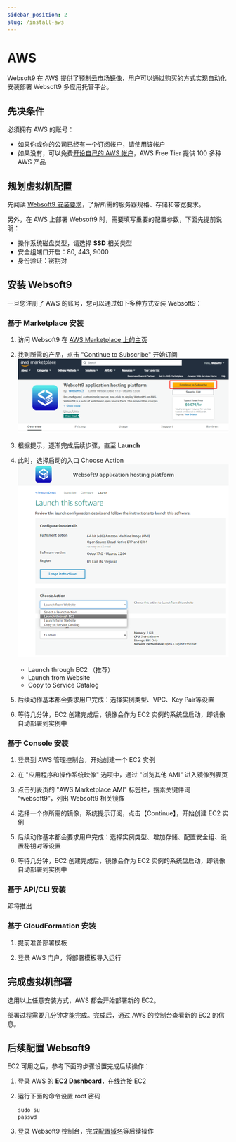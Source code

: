 ```yaml
---
sidebar_position: 2
slug: /install-aws
---
```



# AWS

Websoft9 在 AWS 提供了预制[云市场镜像](https://aws.amazon.com/marketplace/seller-profile?id=c639a579-182c-4d30-8578-4d4d89fba658)，用户可以通过购买的方式实现自动化安装部署 Websoft9 多应用托管平台。

## 先决条件

必须拥有 AWS 的账号：

- 如果你或你的公司已经有一个订阅帐户，请使用该帐户
- 如果没有，可以免费[开设自己的 AWS 帐户](https://aws.amazon.com/cn/free/)，AWS Free Tier 提供 100 多种 AWS 产品

## 规划虚拟机配置

先阅读 [Websoft9 安装要求](./install-requirements)，了解所需的服务器规格、存储和带宽要求。 

另外，在 AWS 上部署 Websoft9 时，需要填写重要的配置参数，下面先提前说明：

- 操作系统磁盘类型，请选择 **SSD** 相关类型
- 安全组端口开启：80, 443, 9000
- 身份验证：密钥对

## 安装 Websoft9

一旦您注册了 AWS 的账号，您可以通过如下多种方式安装 Websoft9：

### 基于 Marketplace 安装

1. 访问 Websoft9 在 [AWS Marketplace 上的主页](https://aws.amazon.com/marketplace/seller-profile?id=c639a579-182c-4d30-8578-4d4d89fba658) 

2. 找到所需的产品，点击 "Continue to Subscribe" 开始订阅
   ![开始订阅镜像](./assets/aws-rs-websoft9.png)

3. 根据提示，逐渐完成后续步骤，直至 **Launch** 

4. 此时，选择启动的入口 Choose Action 
   ![开始载入镜像](./assets/aws-imagecreate2-websoft9.png)

   - Launch through EC2 （推荐）
   - Launch from Website
   - Copy to Service Catalog

7. 后续动作基本都会要求用户完成：选择实例类型、VPC、Key Pair等设置

8. 等待几分钟，EC2 创建完成后，镜像会作为 EC2 实例的系统盘启动，即镜像自动部署到实例中

### 基于 Console 安装

1. 登录到 AWS 管理控制台，开始创建一个 EC2 实例

2. 在 "应用程序和操作系统映像" 选项中，通过 "浏览其他 AMI" 进入镜像列表页

3. 点击列表页的 "AWS Marketplace AMI" 标签栏，搜索关键件词 “websoft9”，列出 Websoft9 相关镜像

3. 选择一个你所需的镜像，系统提示订阅，点击【Continue】，开始创建 EC2 实例

5. 后续动作基本都会要求用户完成：选择实例类型、增加存储、配置安全组、设置秘钥对等设置

6. 等待几分钟，EC2 创建完成后，镜像会作为 EC2 实例的系统盘启动，即镜像自动部署到实例中

### 基于 API/CLI 安装

即将推出

### 基于 CloudFormation 安装

1. 提前准备部署模板

2. 登录 AWS 门户，将部署模板导入运行

## 完成虚拟机部署

选用以上任意安装方式，AWS 都会开始部署新的 EC2。  

部署过程需要几分钟才能完成。完成后，通过 AWS 的控制台查看新的 EC2 的信息。  

## 后续配置 Websoft9

EC2 可用之后，参考下面的步骤设置完成后续操作：

1. 登录 AWS 的 **EC2 Dashboard**，在线连接 EC2

2. 运行下面的命令设置 root 密码
   ```
   sudo su
   passwd
   ```
3. 登录 Websoft9 控制台，完成[配置域名](./domain-set)等后续操作

